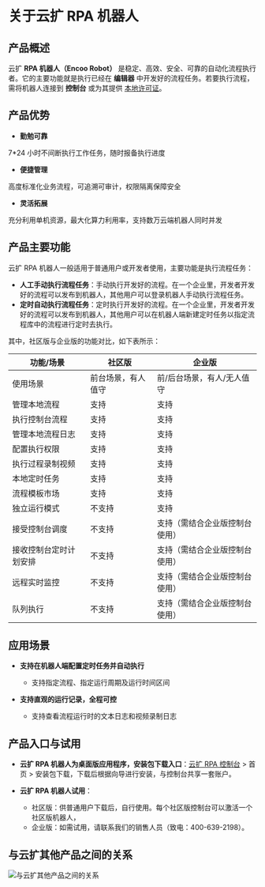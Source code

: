 # 关于云扩 RPA 机器人

## 产品概述

云扩 **RPA 机器人（Encoo Robot）** 是稳定、高效、安全、可靠的自动化流程执行者。它的主要功能就是执行已经在 **编辑器** 中开发好的流程任务。若要执行流程，需将机器人连接到 **控制台** 或为其提供 [本地许可证](../Robot/license.md)。

## 产品优势

- **勤勉可靠**

7*24 小时不间断执行工作任务，随时报备执行进度

- **便捷管理**

高度标准化业务流程，可追溯可审计，权限隔离保障安全

- **灵活拓展**

充分利用单机资源，最大化算力利用率，支持数万云端机器人同时并发

## 产品主要功能

云扩 RPA 机器人一般适用于普通用户或开发者使用，主要功能是执行流程任务：

- **人工手动执行流程任务**：手动执行开发好的流程。在一个企业里，开发者开发好的流程可以发布到机器人，其他用户可以登录机器人手动执行流程任务。
- **定时自动执行流程任务**：定时执行开发好的流程。在一个企业里，开发者开发好的流程可以发布到机器人，其他用户可以在机器人端新建定时任务以指定流程库中的流程进行定时去执行。

其中，社区版与企业版的功能对比，如下表所示：

 功能/场景| 社区版 | 企业版
---------|----------|---------
 使用场景 | 前台场景，有人值守 | 前/后台场景，有人/无人值守
 管理本地流程 | 支持 | 支持
 执行控制台流程 | 支持 | 支持
 管理本地流程日志 | 支持 | 支持
 配置执行权限 | 支持 | 支持
 执行过程录制视频 | 支持 | 支持
 本地定时任务 | 支持 | 支持
 流程模板市场 | 支持 | 支持
 独立运行模式 | 不支持 | 支持
 接受控制台调度 | 不支持 | 支持（需结合企业版控制台使用）
 接收控制台定时计划安排 | 不支持 | 支持（需结合企业版控制台使用）
 远程实时监控 | 不支持 | 支持（需结合企业版控制台使用）
 队列执行|不支持|支持（需结合企业版控制台使用）

## 应用场景

- **支持在机器人端配置定时任务并自动执行**
    - 支持指定流程、指定运行周期及运行时间区间

- **支持直观的运行记录，全程可控**
    - 支持查看流程运行时的文本日志和视频录制日志

## 产品入口与试用

- **云扩 RPA 机器人为桌面版应用程序，安装包下载入口**：[云扩 RPA 控制台](https://console.encoo.com/) > 首页 > 安装包下载，下载后根据向导进行安装，与控制台共享一套账户。

- **云扩 RPA 机器人试用**：
 
    - 社区版：供普通用户下载后，自行使用。每个社区版控制台可以激活一个社区版机器人，
    - 企业版：如需试用，请联系我们的销售人员（致电：400-639-2198）。

## 与云扩其他产品之间的关系

![与云扩其他产品之间的关系](https://docimages.blob.core.chinacloudapi.cn/images/Robot/robotproduct20211102.png)
